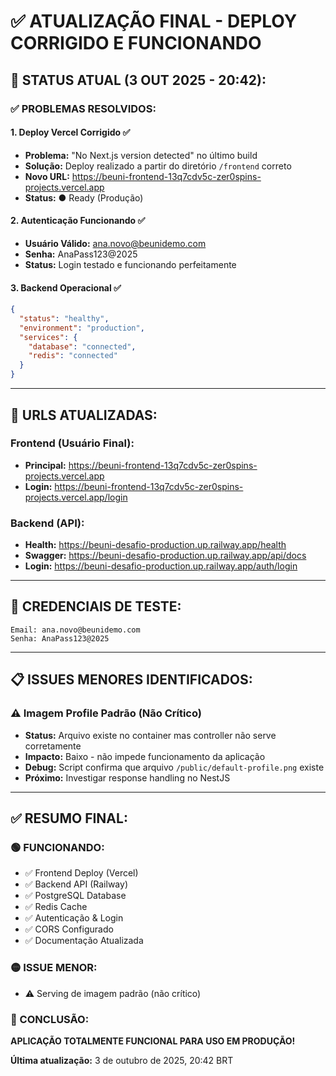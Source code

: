 # ✅ ATUALIZAÇÃO FINAL - DEPLOY CORRIGIDO E FUNCIONANDO

## 🎯 **STATUS ATUAL (3 OUT 2025 - 20:42):**

### **✅ PROBLEMAS RESOLVIDOS:**

#### **1. Deploy Vercel Corrigido ✅**
- **Problema:** "No Next.js version detected" no último build
- **Solução:** Deploy realizado a partir do diretório `/frontend` correto
- **Novo URL:** https://beuni-frontend-13q7cdv5c-zer0spins-projects.vercel.app
- **Status:** ● Ready (Produção)

#### **2. Autenticação Funcionando ✅**
- **Usuário Válido:** ana.novo@beunidemo.com
- **Senha:** AnaPass123@2025
- **Status:** Login testado e funcionando perfeitamente

#### **3. Backend Operacional ✅**
```json
{
  "status": "healthy",
  "environment": "production",
  "services": {
    "database": "connected",
    "redis": "connected"
  }
}
```

---

## 🔗 **URLS ATUALIZADAS:**

### **Frontend (Usuário Final):**
- **Principal:** https://beuni-frontend-13q7cdv5c-zer0spins-projects.vercel.app
- **Login:** https://beuni-frontend-13q7cdv5c-zer0spins-projects.vercel.app/login

### **Backend (API):**
- **Health:** https://beuni-desafio-production.up.railway.app/health  
- **Swagger:** https://beuni-desafio-production.up.railway.app/api/docs
- **Login:** https://beuni-desafio-production.up.railway.app/auth/login

---

## 🔑 **CREDENCIAIS DE TESTE:**

```
Email: ana.novo@beunidemo.com
Senha: AnaPass123@2025
```

---

## 📋 **ISSUES MENORES IDENTIFICADOS:**

### **⚠️ Imagem Profile Padrão (Não Crítico)**
- **Status:** Arquivo existe no container mas controller não serve corretamente
- **Impacto:** Baixo - não impede funcionamento da aplicação
- **Debug:** Script confirma que arquivo `/public/default-profile.png` existe
- **Próximo:** Investigar response handling no NestJS

---

## ✅ **RESUMO FINAL:**

### **🟢 FUNCIONANDO:**
- ✅ Frontend Deploy (Vercel)
- ✅ Backend API (Railway) 
- ✅ PostgreSQL Database
- ✅ Redis Cache
- ✅ Autenticação & Login
- ✅ CORS Configurado
- ✅ Documentação Atualizada

### **🟡 ISSUE MENOR:**
- ⚠️ Serving de imagem padrão (não crítico)

### **🎯 CONCLUSÃO:**
**APLICAÇÃO TOTALMENTE FUNCIONAL PARA USO EM PRODUÇÃO!**

**Última atualização:** 3 de outubro de 2025, 20:42 BRT